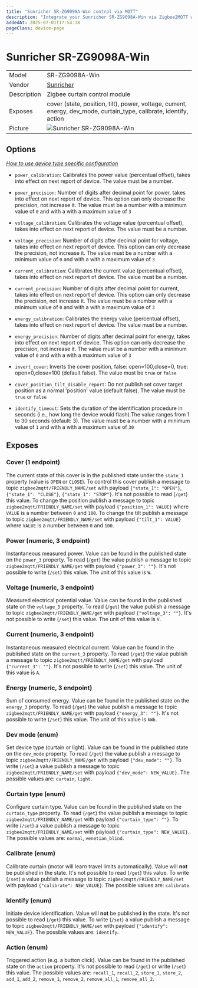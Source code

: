 ```yaml
---
title: "Sunricher SR-ZG9098A-Win control via MQTT"
description: "Integrate your Sunricher SR-ZG9098A-Win via Zigbee2MQTT with whatever smart home infrastructure you are using without the vendor's bridge or gateway."
addedAt: 2025-07-01T17:54:38
pageClass: device-page
---
```


<!-- !!!! -->
<!-- ATTENTION: This file is auto-generated through docgen! -->
<!-- You can only edit the "Notes"-Section between the two comment lines "Notes BEGIN" and "Notes END". -->
<!-- Do not use h1 or h2 heading within "## Notes"-Section. -->
<!-- !!!! -->

# Sunricher SR-ZG9098A-Win

|     |     |
|-----|-----|
| Model | SR-ZG9098A-Win  |
| Vendor  | [Sunricher](/supported-devices/#v=Sunricher)  |
| Description | Zigbee curtain control module |
| Exposes | cover (state, position, tilt), power, voltage, current, energy, dev_mode, curtain_type, calibrate, identify, action |
| Picture | ![Sunricher SR-ZG9098A-Win](https://www.zigbee2mqtt.io/images/devices/SR-ZG9098A-Win.png) |


<!-- Notes BEGIN: You can edit here. Add "## Notes" headline if not already present. -->


<!-- Notes END: Do not edit below this line -->



## Options
*[How to use device type specific configuration](../guide/configuration/devices-groups.md#specific-device-options)*

* `power_calibration`: Calibrates the power value (percentual offset), takes into effect on next report of device. The value must be a number.

* `power_precision`: Number of digits after decimal point for power, takes into effect on next report of device. This option can only decrease the precision, not increase it. The value must be a number with a minimum value of `0` and with a with a maximum value of `3`

* `voltage_calibration`: Calibrates the voltage value (percentual offset), takes into effect on next report of device. The value must be a number.

* `voltage_precision`: Number of digits after decimal point for voltage, takes into effect on next report of device. This option can only decrease the precision, not increase it. The value must be a number with a minimum value of `0` and with a with a maximum value of `3`

* `current_calibration`: Calibrates the current value (percentual offset), takes into effect on next report of device. The value must be a number.

* `current_precision`: Number of digits after decimal point for current, takes into effect on next report of device. This option can only decrease the precision, not increase it. The value must be a number with a minimum value of `0` and with a with a maximum value of `3`

* `energy_calibration`: Calibrates the energy value (percentual offset), takes into effect on next report of device. The value must be a number.

* `energy_precision`: Number of digits after decimal point for energy, takes into effect on next report of device. This option can only decrease the precision, not increase it. The value must be a number with a minimum value of `0` and with a with a maximum value of `3`

* `invert_cover`: Inverts the cover position, false: open=100,close=0, true: open=0,close=100 (default false). The value must be `true` or `false`

* `cover_position_tilt_disable_report`: Do not publish set cover target position as a normal 'position' value (default false). The value must be `true` or `false`

* `identify_timeout`: Sets the duration of the identification procedure in seconds (i.e., how long the device would flash).The value ranges from 1 to 30 seconds (default: 3). The value must be a number with a minimum value of `1` and with a with a maximum value of `30`


## Exposes

### Cover (1 endpoint)
The current state of this cover is in the published state under the `state_1` property (value is `OPEN` or `CLOSE`).
To control this cover publish a message to topic `zigbee2mqtt/FRIENDLY_NAME/set` with payload `{"state_1": "OPEN"}`, `{"state_1": "CLOSE"}`, `{"state_1": "STOP"}`.
It's not possible to read (`/get`) this value.
To change the position publish a message to topic `zigbee2mqtt/FRIENDLY_NAME/set` with payload `{"position_1": VALUE}` where `VALUE` is a number between `0` and `100`.
To change the tilt publish a message to topic `zigbee2mqtt/FRIENDLY_NAME/set` with payload `{"tilt_1": VALUE}` where `VALUE` is a number between `0` and `100`.

### Power (numeric, 3 endpoint)
Instantaneous measured power.
Value can be found in the published state on the `power_3` property.
To read (`/get`) the value publish a message to topic `zigbee2mqtt/FRIENDLY_NAME/get` with payload `{"power_3": ""}`.
It's not possible to write (`/set`) this value.
The unit of this value is `W`.

### Voltage (numeric, 3 endpoint)
Measured electrical potential value.
Value can be found in the published state on the `voltage_3` property.
To read (`/get`) the value publish a message to topic `zigbee2mqtt/FRIENDLY_NAME/get` with payload `{"voltage_3": ""}`.
It's not possible to write (`/set`) this value.
The unit of this value is `V`.

### Current (numeric, 3 endpoint)
Instantaneous measured electrical current.
Value can be found in the published state on the `current_3` property.
To read (`/get`) the value publish a message to topic `zigbee2mqtt/FRIENDLY_NAME/get` with payload `{"current_3": ""}`.
It's not possible to write (`/set`) this value.
The unit of this value is `A`.

### Energy (numeric, 3 endpoint)
Sum of consumed energy.
Value can be found in the published state on the `energy_3` property.
To read (`/get`) the value publish a message to topic `zigbee2mqtt/FRIENDLY_NAME/get` with payload `{"energy_3": ""}`.
It's not possible to write (`/set`) this value.
The unit of this value is `kWh`.

### Dev mode (enum)
Set device type (curtain or light).
Value can be found in the published state on the `dev_mode` property.
To read (`/get`) the value publish a message to topic `zigbee2mqtt/FRIENDLY_NAME/get` with payload `{"dev_mode": ""}`.
To write (`/set`) a value publish a message to topic `zigbee2mqtt/FRIENDLY_NAME/set` with payload `{"dev_mode": NEW_VALUE}`.
The possible values are: `curtain`, `light`.

### Curtain type (enum)
Configure curtain type.
Value can be found in the published state on the `curtain_type` property.
To read (`/get`) the value publish a message to topic `zigbee2mqtt/FRIENDLY_NAME/get` with payload `{"curtain_type": ""}`.
To write (`/set`) a value publish a message to topic `zigbee2mqtt/FRIENDLY_NAME/set` with payload `{"curtain_type": NEW_VALUE}`.
The possible values are: `normal`, `venetian_blind`.

### Calibrate (enum)
Calibrate curtain (motor will learn travel limits automatically).
Value will **not** be published in the state.
It's not possible to read (`/get`) this value.
To write (`/set`) a value publish a message to topic `zigbee2mqtt/FRIENDLY_NAME/set` with payload `{"calibrate": NEW_VALUE}`.
The possible values are: `calibrate`.

### Identify (enum)
Initiate device identification.
Value will **not** be published in the state.
It's not possible to read (`/get`) this value.
To write (`/set`) a value publish a message to topic `zigbee2mqtt/FRIENDLY_NAME/set` with payload `{"identify": NEW_VALUE}`.
The possible values are: `identify`.

### Action (enum)
Triggered action (e.g. a button click).
Value can be found in the published state on the `action` property.
It's not possible to read (`/get`) or write (`/set`) this value.
The possible values are: `recall_1`, `recall_2`, `store_1`, `store_2`, `add_1`, `add_2`, `remove_1`, `remove_2`, `remove_all_1`, `remove_all_2`.

